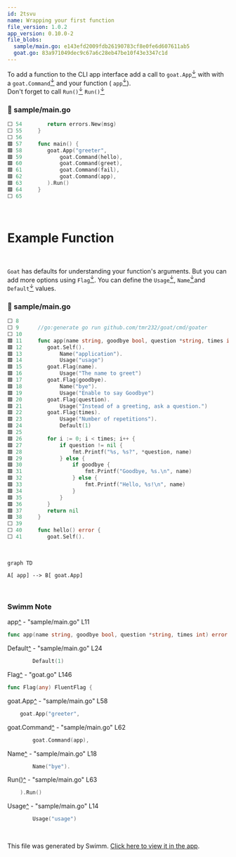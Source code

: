 ```yaml
---
id: 2tsvu
name: Wrapping your first function
file_version: 1.0.2
app_version: 0.10.0-2
file_blobs:
  sample/main.go: e143efd2009fdb26190783cf8e0fe6d607611ab5
  goat.go: 83a971049dec9c67a6c28eb47be10f43e3347c1d
---
```


To add a function to the CLI app interface add a call to `goat.App`[<sup id="Z1039BV">↓</sup>](#f-Z1039BV) with with a `goat.Command`[<sup id="2lWAG5">↓</sup>](#f-2lWAG5) and your function ( `app`[<sup id="Z1GF2bO">↓</sup>](#f-Z1GF2bO)).  
Don't forget to call `Run()`[<sup id="2kl6B3">↓</sup>](#f-2kl6B3) `Run()`[<sup id="2kl6B3">↓</sup>](#f-2kl6B3)
<!-- NOTE-swimm-snippet: the lines below link your snippet to Swimm -->
### 📄 sample/main.go
```go
⬜ 54     	return errors.New(msg)
⬜ 55     }
⬜ 56     
🟩 57     func main() {
🟩 58     	goat.App("greeter",
🟩 59     		goat.Command(hello),
🟩 60     		goat.Command(greet),
🟩 61     		goat.Command(fail),
🟩 62     		goat.Command(app),
🟩 63     	).Run()
🟩 64     }
⬜ 65     
```

<br/>

# Example Function

<br/>

`Goat` has defaults for understanding your function's arguments. But you can add more options using `Flag`[<sup id="bgf28">↓</sup>](#f-bgf28). You can define the `Usage`[<sup id="Z28LpK0">↓</sup>](#f-Z28LpK0), `Name`[<sup id="Zm7vnb">↓</sup>](#f-Zm7vnb)and `Default`[<sup id="29qqV7">↓</sup>](#f-29qqV7) values.
<!-- NOTE-swimm-snippet: the lines below link your snippet to Swimm -->
### 📄 sample/main.go
```go
⬜ 8      
⬜ 9      //go:generate go run github.com/tmr232/goat/cmd/goater
⬜ 10     
🟩 11     func app(name string, goodbye bool, question *string, times int) error {
🟩 12     	goat.Self().
🟩 13     		Name("application").
🟩 14     		Usage("usage")
🟩 15     	goat.Flag(name).
🟩 16     		Usage("The name to greet")
🟩 17     	goat.Flag(goodbye).
🟩 18     		Name("bye").
🟩 19     		Usage("Enable to say Goodbye")
🟩 20     	goat.Flag(question).
🟩 21     		Usage("Instead of a greeting, ask a question.")
🟩 22     	goat.Flag(times).
🟩 23     		Usage("Number of repetitions").
🟩 24     		Default(1)
🟩 25     
🟩 26     	for i := 0; i < times; i++ {
🟩 27     		if question != nil {
🟩 28     			fmt.Printf("%s, %s?", *question, name)
🟩 29     		} else {
🟩 30     			if goodbye {
🟩 31     				fmt.Printf("Goodbye, %s.\n", name)
🟩 32     			} else {
🟩 33     				fmt.Printf("Hello, %s!\n", name)
🟩 34     			}
🟩 35     		}
🟩 36     	}
🟩 37     	return nil
🟩 38     }
⬜ 39     
⬜ 40     func hello() error {
⬜ 41     	goat.Self().
```

<br/>

<!--MERMAID {width:100}-->
```mermaid
graph TD

A[ app] --> B[ goat.App]
```
<!--MCONTENT {content: graph TD  
A\[ `app`[<sup id="Z1GF2bO">↓</sup>](#f-Z1GF2bO)\] \-\-\> B\[ `goat.App`[<sup id="Z1039BV">↓</sup>](#f-Z1039BV)\]} --->

<br/>

<!-- THIS IS AN AUTOGENERATED SECTION. DO NOT EDIT THIS SECTION DIRECTLY -->
### Swimm Note

<span id="f-Z1GF2bO">app</span>[^](#Z1GF2bO) - "sample/main.go" L11
```go
func app(name string, goodbye bool, question *string, times int) error {
```

<span id="f-29qqV7">Default</span>[^](#29qqV7) - "sample/main.go" L24
```go
		Default(1)
```

<span id="f-bgf28">Flag</span>[^](#bgf28) - "goat.go" L146
```go
func Flag(any) FluentFlag {
```

<span id="f-Z1039BV">goat.App</span>[^](#Z1039BV) - "sample/main.go" L58
```go
	goat.App("greeter",
```

<span id="f-2lWAG5">goat.Command</span>[^](#2lWAG5) - "sample/main.go" L62
```go
		goat.Command(app),
```

<span id="f-Zm7vnb">Name</span>[^](#Zm7vnb) - "sample/main.go" L18
```go
		Name("bye").
```

<span id="f-2kl6B3">Run()</span>[^](#2kl6B3) - "sample/main.go" L63
```go
	).Run()
```

<span id="f-Z28LpK0">Usage</span>[^](#Z28LpK0) - "sample/main.go" L14
```go
		Usage("usage")
```

<br/>

This file was generated by Swimm. [Click here to view it in the app](https://app.swimm.io/repos/Z2l0aHViJTNBJTNBZ29hdCUzQSUzQXRtcjIzMg==/docs/2tsvu).